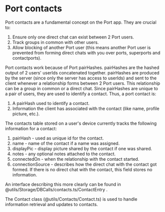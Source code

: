 # Port contacts

Port contacts are a fundamental concept on the Port app. They are crucial to:
1. Ensure only one direct chat can exist between 2 Port users.
2. Track groups in common with other users.
3. Allow blocking of another Port user (this means another Port user is prevented from forming direct chats with you over ports, superports and contactports).

Port contacts work because of Port pairHashes. pairHashes are the hashed output of 2 users' userIds concatenated together. pairHashes are produced by the server (since only the server has access to userIds) and sent to the client whenever a relationship forms between 2 Port users. This relationship can be a group in common or a direct chat. Since pairHashes are unique to a pair of users, they are used to identify a contact. Thus, a port contact is:
1. A pairHash used to identify a contact.
2. Information the client has associated with the contact (like name, profile picture, etc.).

The contacts table stored on a user's device currently tracks the following information for a contact:
1. pairHash - used as unique id for the contact.
2. name - name of the contact if a name was assigned.
3. displayPic - display picture shared by the contact if one was shared.
4. notes - any optional notes attached to the contact.
5. connectedOn - when the relationship with the contact started.
6. connectionSource - describes how the direct chat with the contact got formed. If there is no direct chat with the contact, this field stores no information.

An interface describing this more clearly can be found in @utils/Storage/DBCalls/contacts.ts/ContactEntry .

The Contact class (@utils/Contacts/Contact.ts) is used to handle information retrieval and updates to contacts.